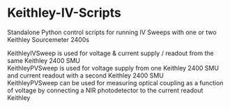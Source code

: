 # Keithley-IV-Scripts
Standalone Python control scripts for running IV Sweeps with one or two Keithley Sourcemeter 2400s

KeithleyIVSweep is used for voltage & current supply / readout from the same Keithley 2400 SMU  
KeithleyPVSweep is used for voltage supply from one Keithley 2400 SMU and current readout with a second Keithley 2400 SMU  
KeithleyPVSweep can be used for measuring optical coupling as a function of voltage by connecting a NIR photodetector to the current readout Keithley  

